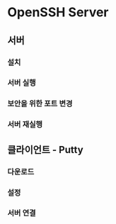 # OpenSSH Server

## 서버

### 설치

### 서버 실행

### 보안을 위한 포트 변경

### 서버 재실행

## 클라이언트 - Putty 

### 다운로드

### 설정

### 서버 연결